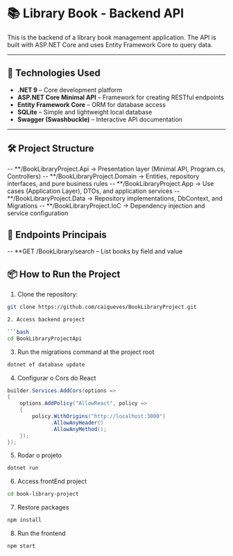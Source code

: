 # 📚 Library Book - Backend API

This is the backend of a library book management application. The API is built with ASP.NET Core and uses Entity Framework Core to query data.

---

## 🚀 Technologies Used

- **.NET 9** – Core development platform
- **ASP.NET Core Minimal API** – Framework for creating RESTful endpoints
- **Entity Framework Core** – ORM for database access
- **SQLite** – Simple and lightweight local database
- **Swagger (Swashbuckle)** – Interactive API documentation

---

## 🛠️ Project Structure

-- **/BookLibraryProject.Api → Presentation layer (Minimal API, Program.cs, Controllers)
-- **/BookLibraryProject.Domain → Entities, repository interfaces, and pure business rules
-- **/BookLibraryProject.App → Use cases (Application Layer), DTOs, and application services
-- **/BookLibraryProject.Data → Repository implementations, DbContext, and Migrations
-- **/BookLibraryProject.IoC → Dependency injection and service configuration


## 📘 Endpoints Principais

-- **GET /BookLibrary/search – List books by field and value


## 📦 How to Run the Project

1. Clone the repository:

```bash
git clone https://github.com/caiqueves/BookLibraryProject.git

2. Access backend project

```bash
cd BookLibraryProjectApi
```

3. Run the migrations command at the project root

```bash
dotnet ef database update
```

4. Configurar o Cors do React

```csharp
builder.Services.AddCors(options =>
{
    options.AddPolicy("AllowReact", policy =>
    {
        policy.WithOrigins("http://localhost:3000")
              .AllowAnyHeader()
              .AllowAnyMethod();
    });
});
```

5. Rodar o projeto

```bash
dotnet run
```

6. Access frontEnd project

```bash
cd book-library-project
```

7. Restore packages

```bash
npm install
```

8. Run the frontend

```bash
npm start
```

